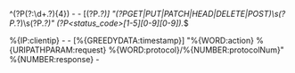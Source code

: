 ^(?P<ip>(?:\d+\.?){4}) - - \[(?P<timestamp>.*?)\] \"(?P<action>GET|PUT|PATCH|HEAD|DELETE|POST)\s(?P<path>.*?)\s(?P<protocol>.*?)\" (?P<status_code>[1-5][0-9][0-9]).*$

%{IP:clientip} - - \[%{GREEDYDATA:timestamp}\] \"%{WORD:action} %{URIPATHPARAM:request} %{WORD:protocol}/%{NUMBER:protocolNum}\" %{NUMBER:response} -